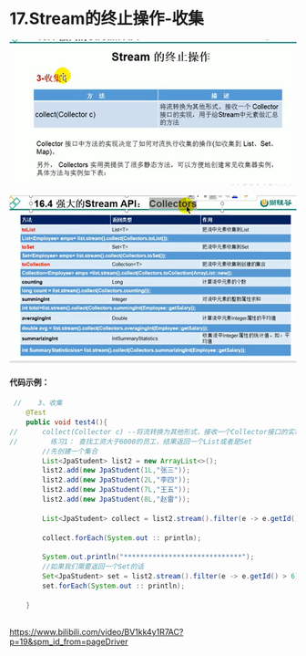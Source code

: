# 17.Stream的终止操作-收集

![1635787338116](../../.vuepress/public/images/1635787338116.png)

![1635787740140](../../.vuepress/public/images/1635787740140.png)





#### 代码示例：

```java
 //    3、收集
    @Test
    public void test4(){
//      collect(Collector c) --将流转换为其他形式，接收一个Collector接口的实现，用于给
//        练习1： 查找工资大于6000的员工，结果返回一个List或者是Set
        //先创建一个集合
        List<JpaStudent> list2 = new ArrayList<>();
        list2.add(new JpaStudent(1L,"张三"));
        list2.add(new JpaStudent(2L,"李四"));
        list2.add(new JpaStudent(7L,"王五"));
        list2.add(new JpaStudent(8L,"赵雷"));

        List<JpaStudent> collect = list2.stream().filter(e -> e.getId() > 6).collect(Collectors.toList());

        collect.forEach(System.out :: println);

        System.out.println("*****************************");
        //如果我们需要返回一个Set的话
        Set<JpaStudent> set = list2.stream().filter(e -> e.getId() > 6).collect(Collectors.toSet());
        set.forEach(System.out :: println);

    }
    
```





























https://www.bilibili.com/video/BV1kk4y1R7AC?p=19&spm_id_from=pageDriver